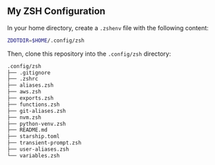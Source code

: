 ## My ZSH Configuration

In your home directory, create a `.zshenv` file with the following content:

```sh
ZDOTDIR=$HOME/.config/zsh
```

Then, clone this repository into the `.config/zsh` directory:

```sh
.config/zsh
├── .gitignore
├── .zshrc
├── aliases.zsh
├── aws.zsh
├── exports.zsh
├── functions.zsh
├── git-aliases.zsh
├── nvm.zsh
├── python-venv.zsh
├── README.md
├── starship.toml
├── transient-prompt.zsh
├── user-aliases.zsh
└── variables.zsh
```
